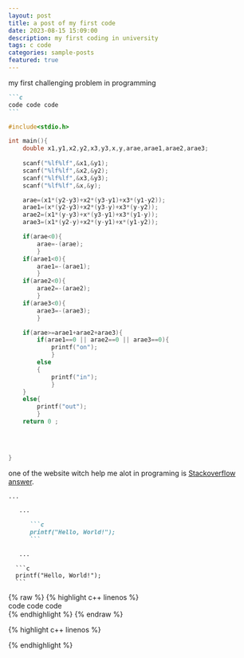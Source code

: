 ```yaml
---
layout: post
title: a post of my first code 
date: 2023-08-15 15:09:00
description: my first coding in university
tags: c code
categories: sample-posts
featured: true
---
```


my first challenging problem in programming

````markdown
```c
code code code
```
````

```c++
#include<stdio.h>

int main(){
    double x1,y1,x2,y2,x3,y3,x,y,arae,arae1,arae2,arae3;
    
    scanf("%lf%lf",&x1,&y1);
    scanf("%lf%lf",&x2,&y2);
    scanf("%lf%lf",&x3,&y3);
    scanf("%lf%lf",&x,&y);

    arae=(x1*(y2-y3)+x2*(y3-y1)+x3*(y1-y2));
    arae1=(x*(y2-y3)+x2*(y3-y)+x3*(y-y2));
    arae2=(x1*(y-y3)+x*(y3-y1)+x3*(y1-y));
    arae3=(x1*(y2-y)+x2*(y-y1)+x*(y1-y2));

    if(arae<0){
        arae=-(arae);
        }
    if(arae1<0){
        arae1=-(arae1);
        }
    if(arae2<0){
        arae2=-(arae2);
        }
    if(arae3<0){
        arae3=-(arae3);
        }

    if(arae>=arae1+arae2+arae3){
        if(arae1==0 || arae2==0 || arae3==0){
            printf("on");
            }
        else
        {
            printf("in");
            }
    }
    else{
        printf("out");
        }
    return 0 ;


    
    
}
```

one of the website witch help me alot in programing is [Stackoverflow answer](https://stackoverflow.com/questions/34987908/embed-a-code-block-in-a-list-item-with-proper-indentation-in-kramdown/38090598#38090598). 

````markdown
...

   ...

      ```c
      printf("Hello, World!");
      ```

   ...
````



      ```c
      printf("Hello, World!");
      ```



{% raw %}
{% highlight c++ linenos %} <br/> code code code <br/> {% endhighlight %}
{% endraw %}



{% highlight c++ linenos %}






{% endhighlight %}
